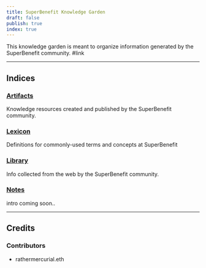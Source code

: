```yaml
---
title: SuperBenefit Knowledge Garden
draft: false
publish: true
index: true
---
```


This knowledge garden is meant to organize information generated by the SuperBenefit community.
#link 

---

## Indices

### [Artifacts](./artifacts/index.md#)

Knowledge resources created and published by the SuperBenefit community.

### [Lexicon](./tags/index.md#)

Definitions for commonly-used terms and concepts at SuperBenefit

### [Library](./library/index.md#)

Info collected from the web by the SuperBenefit community.

### [Notes](./notes/index.md#)

intro coming soon..

---

## Credits

### Contributors

- rathermercurial.eth
